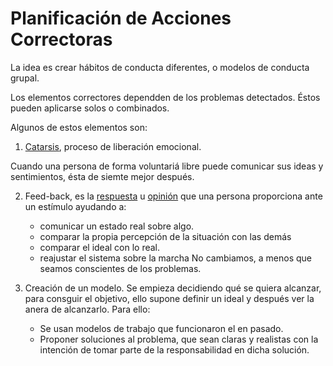 # Planificación de Acciones Correctoras

La idea es crear hábitos de conducta diferentes, o modelos de  conducta grupal.

Los elementos correctores dependden de los problemas detectados.
Éstos pueden aplicarse solos o combinados.

Algunos de estos elementos son:
1. [Catarsis](http://dle.rae.es/srv/search?m=30&w=catarsis), proceso de liberación emocional.
 
  Cuando una persona de forma voluntariá libre puede comunicar sus ideas y sentimientos, ésta de siemte mejor después.
 
 2. Feed-back, es la [respuesta](http://dle.rae.es/?id=WD6Vhya) u [opinión](http://dle.rae.es/?id=R6gqDaZ) que una persona proporciona ante un estímulo ayudando a:
    * comunicar un estado real sobre algo.
    * comparar la propia percepción de la situación con las demás
    * comparar el ideal con lo real.
    * reajustar el sistema sobre la marcha
No cambiamos, a menos que seamos conscientes de los problemas.

3. Creación de un modelo. 
Se empieza decidiendo qué se quiera alcanzar, para consguir el objetivo, ello supone definir un ideal y después ver la anera de alcanzarlo.
Para ello:
    * Se usan modelos de trabajo que funcionaron el en pasado.
    * Proponer soluciones al problema, que sean claras y realistas con la intención de tomar parte de la responsabilidad en dicha solución.
  
